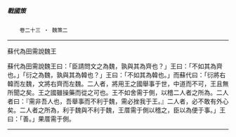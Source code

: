 

##### 戰國策
　　`卷二十三 ‧ 魏策二`

* * *

蘇代為田需說魏王

蘇代為田需說魏王曰：「臣請問文之為魏，孰與其為齊也？」王曰：「不如其為齊也。」「衍之為魏，孰與其為韓也？」王曰：「不如其為韓也。」而蘇代曰：「衍將右韓而左魏，文將右齊而左魏。二人者，將用王之國舉事于世，中道而不可，王且無所聞之矣。王之國雖操藥而從之可也。王不如舍需于側，以稽二人者之所為。二人者曰：『需非吾人也，吾舉事而不利于魏，需必挫我于王。』二人者，必不敢有外心矣。二人者之所為，利于魏與不利于魏，王厝需于側以稽之，臣以為便于事。」王曰：「善。」果厝需于側。

* * *

